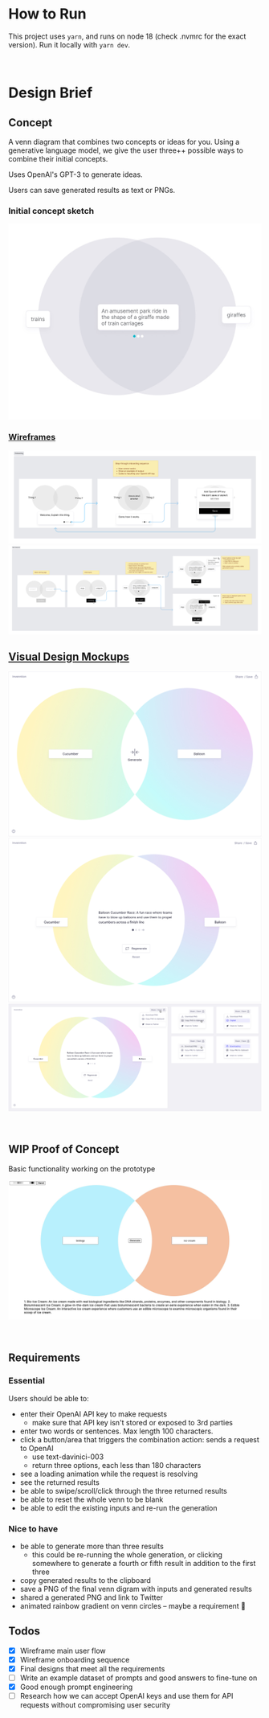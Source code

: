 # How to Run

This project uses `yarn`, and runs on node 18 (check .nvmrc for the exact version). Run it locally with `yarn dev`.

<br />

# Design Brief

## Concept

A venn diagram that combines two concepts or ideas for you. Using a generative language model, we give the user three++ possible ways to combine their initial concepts.

Uses OpenAI's GPT-3 to generate ideas.

Users can save generated results as text or PNGs.

### Initial concept sketch

![](images/sketch2.jpg)

### [Wireframes](/design-process/wireframes.md)

![](images/onboarding.png)
![](images/main-flow.png)

## [Visual Design Mockups](/design-process/visual-designs.md)

![](images/invenntion2.jpg)
![](images/invenntion6.jpg)
![](images/invenntion9.jpg)

<br />

## WIP Proof of Concept

Basic functionality working on the prototype

![](images/invenntion-process.jpg)

<br />

## Requirements

### Essential

Users should be able to:

- enter their OpenAI API key to make requests
  - make sure that API key isn't stored or exposed to 3rd parties
- enter two words or sentences. Max length 100 characters.
- click a button/area that triggers the combination action: sends a request to OpenAI
  - use text-davinici-003
  - return three options, each less than 180 characters
- see a loading animation while the request is resolving
- see the returned results
- be able to swipe/scroll/click through the three returned results
- be able to reset the whole venn to be blank
- be able to edit the existing inputs and re-run the generation

### Nice to have

- be able to generate more than three results
  - this could be re-running the whole generation, or clicking somewhere to generate a fourth or fifth result in addition to the first three
- copy generated results to the clipboard
- save a PNG of the final venn digram with inputs and generated results
- shared a generated PNG and link to Twitter
- animated rainbow gradient on venn circles – maybe a requirement 🌈

## Todos

- [x] Wireframe main user flow
- [x] Wireframe onboarding sequence
- [x] Final designs that meet all the requirements
- [ ] Write an example dataset of prompts and good answers to fine-tune on
- [x] Good enough prompt engineering
- [ ] Research how we can accept OpenAI keys and use them for API requests without compromising user security
